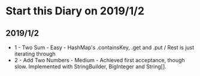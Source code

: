 # Start this Diary on 2019/1/2

## 2019/1/2

* 1 - Two Sum - Easy - HashMap's .containsKey, .get and .put / Rest is just iterating through
* 2 - Add Two Numbers - Medium - Achieved first acceptance, though slow. Implemented with StringBuilder, BigInteger and String[].